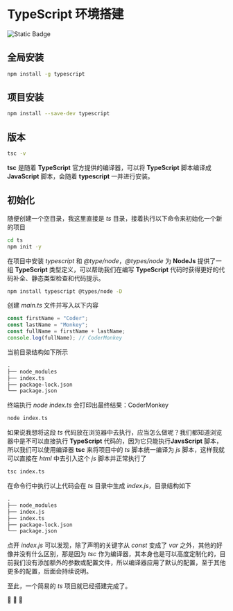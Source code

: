 # TypeScript 环境搭建

![Static Badge](https://img.shields.io/badge/nodejs-v20.11.4-blue)

## 全局安装

```bash
npm install -g typescript
```

## 项目安装

```bash
npm install --save-dev typescript
```

## 版本

```bash
tsc -v
```

**tsc** 是随着 **TypeScript** 官方提供的编译器，可以将 **TypeScript** 脚本编译成 **JavaScript** 脚本，会随着 **typescript** 一并进行安装。

## 初始化

随便创建一个空目录，我这里直接是 _ts_ 目录，接着执行以下命令来初始化一个新的项目

```bash
cd ts
npm init -y
```

在项目中安装 _typescript_ 和 _@type/node_，_@types/node_ 为 **NodeJs** 提供了一组 **TypeScript** 类型定义，可以帮助我们在编写 **TypeScript** 代码时获得更好的代码补全、静态类型检查和代码提示。

```bash
npm install typescript @types/node -D
```

创建 _main.ts_ 文件并写入以下内容

```typescript
const firstName = "Coder";
const lastName = "Monkey";
const fullName = firstName + lastName;
console.log(fullName); // CoderMonkey
```

当前目录结构如下所示

```md
.
├── node_modules
├── index.ts
├── package-lock.json
└── package.json
```

终端执行 _node index.ts_ 会打印出最终结果：CoderMonkey

```bash
node index.ts
```

如果说我想将这段 _ts_ 代码放在浏览器中去执行，应当怎么做呢？我们都知道浏览器中是不可以直接执行 **TypeScript** 代码的，因为它只能执行**JavsScript** 脚本，所以我们可以使用编译器 **tsc** 来将项目中的 _ts_ 脚本统一编译为 _js_ 脚本，这样我就可以直接在 _html_ 中去引入这个 _js_ 脚本并正常执行了

```bash
tsc index.ts
```

在命令行中执行以上代码会在 _ts_ 目录中生成 _index.js_，目录结构如下

```md
.
├── node_modules
├── index.js
├── index.ts
├── package-lock.json
└── package.json
```

点开 _index.js_ 可以发现，除了声明的关键字从 _const_ 变成了 _var_ 之外，其他的好像并没有什么区别，那是因为 _tsc_ 作为编译器，其本身也是可以高度定制化的，目前我们没有添加额外的参数或配置文件，所以编译器应用了默认的配置，至于其他更多的配置，后面会持续说明。

至此，一个简易的 _ts_ 项目就已经搭建完成了。

:tada: :tada: :tada:
